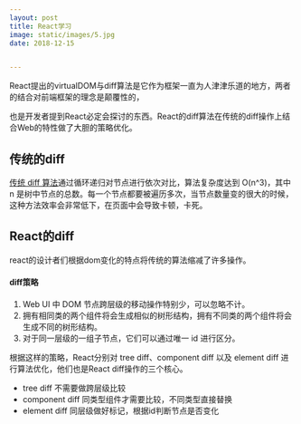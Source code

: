 ```yaml
---
layout: post
title: React学习
image: static/images/5.jpg
date: 2018-12-15


---
```



React提出的virtualDOM与diff算法是它作为框架一直为人津津乐道的地方，两者的结合对前端框架的理念是颠覆性的，

也是开发者提到React必定会探讨的东西。React的diff算法在传统的diff操作上结合Web的特性做了大胆的策略优化。



## 传统的diff

[传统 diff 算法](https://link.zhihu.com/?target=http%3A//grfia.dlsi.ua.es/ml/algorithms/references/editsurvey_bille.pdf)通过循环递归对节点进行依次对比，算法复杂度达到 O(n^3)，其中 n 是树中节点的总数。每一个节点都要被遍历多次，当节点数量变的很大的时候，这种方法效率会非常低下，在页面中会导致卡顿，卡死。



## React的diff

react的设计者们根据dom变化的特点将传统的算法缩减了许多操作。

#### diff策略

1. Web UI 中 DOM 节点跨层级的移动操作特别少，可以忽略不计。
2. 拥有相同类的两个组件将会生成相似的树形结构，拥有不同类的两个组件将会生成不同的树形结构。
3. 对于同一层级的一组子节点，它们可以通过唯一 id 进行区分。

根据这样的策略，React分别对 tree diff、component diff 以及 element diff 进行算法优化，他们也是React diff操作的三个核心。

- tree diff      不需要做跨层级比较
- component diff  同类型组件才需要比较，不同类型直接替换
-  element diff   同层级做好标记，根据id判断节点是否变化





